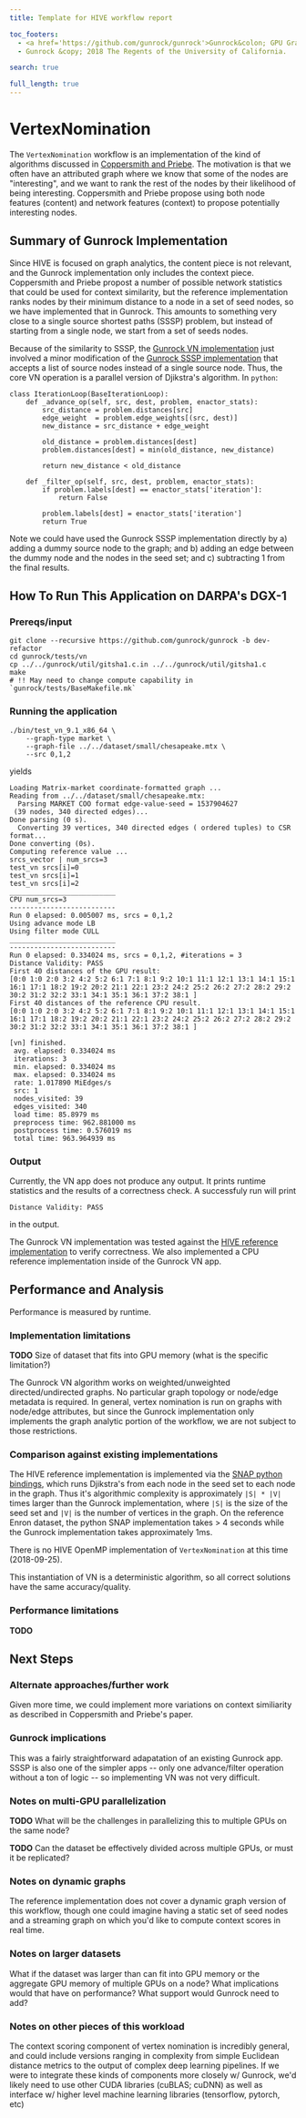 ```yaml
---
title: Template for HIVE workflow report

toc_footers:
  - <a href='https://github.com/gunrock/gunrock'>Gunrock&colon; GPU Graph Analytics</a>
  - Gunrock &copy; 2018 The Regents of the University of California.

search: true

full_length: true
---
```


# VertexNomination

The `VertexNomination` workflow is an implementation of the kind of algorithms discussed in [Coppersmith and Priebe](https://arxiv.org/abs/1201.4118).  The motivation is that we often have an attributed graph where we know that some of the nodes are "interesting", and we want to rank the rest of the nodes by their likelihood of being interesting.  Coppersmith and Priebe propose using both node features (content) and network features (context) to propose potentially interesting nodes.  

## Summary of Gunrock Implementation

Since HIVE is focused on graph analytics, the content piece is not relevant, and the Gunrock implementation only includes the context piece.  Coppersmith and Priebe propost a number of possible network statistics that could be used for context similarity, but the reference implementation ranks nodes by their minimum distance to a node in a set of seed nodes, so we have implemented that in Gunrock.  This amounts to something very close to a single source shortest paths (SSSP) problem, but instead of starting from a single node, we start from a set of seeds nodes.

Because of the similarity to SSSP, the [Gunrock VN implementation](https://github.com/gunrock/gunrock/tree/dev-refactor/tests/vn) just involved a minor modification of the [Gunrock SSSP implementation](https://github.com/gunrock/gunrock/tree/dev-refactor/tests/sssp) that accepts a list of source nodes instead of a single source node.  Thus, the core VN operation is a parallel version of Djikstra's algorithm.  In `python`:

```
class IterationLoop(BaseIterationLoop):
    def _advance_op(self, src, dest, problem, enactor_stats):
        src_distance = problem.distances[src]
        edge_weight  = problem.edge_weights[(src, dest)]
        new_distance = src_distance + edge_weight
        
        old_distance = problem.distances[dest]
        problem.distances[dest] = min(old_distance, new_distance)
        
        return new_distance < old_distance
        
    def _filter_op(self, src, dest, problem, enactor_stats):
        if problem.labels[dest] == enactor_stats['iteration']:
            return False
        
        problem.labels[dest] = enactor_stats['iteration']
        return True
```

Note we could have used the Gunrock SSSP implementation directly by
 a) adding a dummy source node to the graph; and
 b) adding an edge between the dummy node and the nodes in the seed set; and
 c) subtracting 1 from the final results.

## How To Run This Application on DARPA's DGX-1

### Prereqs/input

```
git clone --recursive https://github.com/gunrock/gunrock -b dev-refactor
cd gunrock/tests/vn
cp ../../gunrock/util/gitsha1.c.in ../../gunrock/util/gitsha1.c
make
# !! May need to change compute capability in `gunrock/tests/BaseMakefile.mk`
```

### Running the application

```
./bin/test_vn_9.1_x86_64 \
    --graph-type market \
    --graph-file ../../dataset/small/chesapeake.mtx \
    --src 0,1,2
```
yields
```
Loading Matrix-market coordinate-formatted graph ...
Reading from ../../dataset/small/chesapeake.mtx:
  Parsing MARKET COO format edge-value-seed = 1537904627
 (39 nodes, 340 directed edges)... 
Done parsing (0 s).
  Converting 39 vertices, 340 directed edges ( ordered tuples) to CSR format...
Done converting (0s).
Computing reference value ...
srcs_vector | num_srcs=3
test_vn srcs[i]=0
test_vn srcs[i]=1
test_vn srcs[i]=2
__________________________
CPU num_srcs=3
--------------------------
Run 0 elapsed: 0.005007 ms, srcs = 0,1,2
Using advance mode LB
Using filter mode CULL
__________________________
--------------------------
Run 0 elapsed: 0.334024 ms, srcs = 0,1,2, #iterations = 3
Distance Validity: PASS
First 40 distances of the GPU result:
[0:0 1:0 2:0 3:2 4:2 5:2 6:1 7:1 8:1 9:2 10:1 11:1 12:1 13:1 14:1 15:1 16:1 17:1 18:2 19:2 20:2 21:1 22:1 23:2 24:2 25:2 26:2 27:2 28:2 29:2 30:2 31:2 32:2 33:1 34:1 35:1 36:1 37:2 38:1 ]
First 40 distances of the reference CPU result.
[0:0 1:0 2:0 3:2 4:2 5:2 6:1 7:1 8:1 9:2 10:1 11:1 12:1 13:1 14:1 15:1 16:1 17:1 18:2 19:2 20:2 21:1 22:1 23:2 24:2 25:2 26:2 27:2 28:2 29:2 30:2 31:2 32:2 33:1 34:1 35:1 36:1 37:2 38:1 ]

[vn] finished.
 avg. elapsed: 0.334024 ms
 iterations: 3
 min. elapsed: 0.334024 ms
 max. elapsed: 0.334024 ms
 rate: 1.017890 MiEdges/s
 src: 1
 nodes_visited: 39
 edges_visited: 340
 load time: 85.8979 ms
 preprocess time: 962.881000 ms
 postprocess time: 0.576019 ms
 total time: 963.964939 ms
```

### Output

Currently, the VN app does not produce any output. It prints runtime statistics and the results of a correctness check.  A successfuly run will print 
```
Distance Validity: PASS
```
in the output.

The Gunrock VN implementation was tested against the [HIVE reference implementation](https://gitlab.hiveprogram.com/ggillary/vertex_nomination_Enron/blob/master/snap_vertex_nomination.py) to verify correctness.  We also implemented a CPU reference implementation inside of the Gunrock VN app.

## Performance and Analysis

Performance is measured by runtime.

### Implementation limitations

__TODO__
Size of dataset that fits into GPU memory (what is the specific limitation?)

The Gunrock VN algorithm works on weighted/unweighted directed/undirected graphs.  No particular graph topology or node/edge metadata is required.  In general, vertex nomination is run on graphs with node/edge attributes, but since the Gunrock implementation only implements the graph analytic portion of the workflow, we are not subject to those restrictions.

### Comparison against existing implementations

The HIVE reference implementation is implemented via the [SNAP python bindings](https://snap.stanford.edu/snappy/), which runs Djikstra's from each node in the seed set to each node in the graph.  Thus it's algorithmic complexity is approximately `|S| * |V|` times larger than the Gunrock implementation, where `|S|` is the size of the seed set and `|V|` is the number of vertices in the graph.  On the reference Enron dataset, the python SNAP implementation takes > 4 seconds while the Gunrock implementation takes approximately 1ms.

There is no HIVE OpenMP implementation of `VertexNomination` at this time (2018-09-25).

This instantiation of VN is a deterministic algorithm, so all correct solutions have the same accuracy/quality.

### Performance limitations

__TODO__

## Next Steps

### Alternate approaches/further work

Given more time, we could implement more variations on context similiarity as described in Coppersmith and Priebe's paper.

### Gunrock implications

This was a fairly straightforward adapatation of an existing Gunrock app.  SSSP is also one of the simpler apps -- only one advance/filter operation without a ton of logic -- so implementing VN was not very difficult. 

### Notes on multi-GPU parallelization

__TODO__
What will be the challenges in parallelizing this to multiple GPUs on the same node?

__TODO__
Can the dataset be effectively divided across multiple GPUs, or must it be replicated?

### Notes on dynamic graphs

The reference implementation does not cover a dynamic graph version of this workflow, though one could imagine having a static set of seed nodes and a streaming graph on which you'd like to compute context scores in real time.

### Notes on larger datasets

<TODO> What if the dataset was larger than can fit into GPU memory or the aggregate GPU memory of multiple GPUs on a node? What implications would that have on performance? What support would Gunrock need to add?

### Notes on other pieces of this workload

The context scoring component of vertex nomination is incredibly general, and could include versions ranging in complexity from simple Euclidean distance metrics to the output of complex deep learning pipelines.  If we were to integrate these kinds of components more closely w/ Gunrock, we'd likely need to use other CUDA libraries (cuBLAS; cuDNN) as well as interface w/ higher level machine learning libraries (tensorflow, pytorch, etc)
